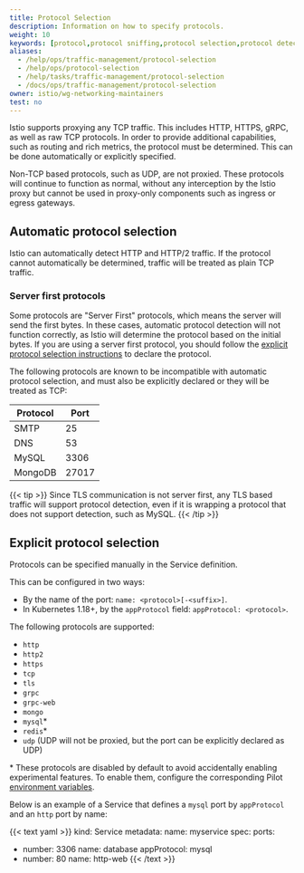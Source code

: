 ```yaml
---
title: Protocol Selection
description: Information on how to specify protocols.
weight: 10
keywords: [protocol,protocol sniffing,protocol selection,protocol detection]
aliases:
  - /help/ops/traffic-management/protocol-selection
  - /help/ops/protocol-selection
  - /help/tasks/traffic-management/protocol-selection
  - /docs/ops/traffic-management/protocol-selection
owner: istio/wg-networking-maintainers
test: no
---
```


Istio supports proxying any TCP traffic. This includes HTTP, HTTPS, gRPC, as well as raw TCP protocols.
In order to provide additional capabilities, such as routing and rich metrics, the protocol must be determined. This can be done automatically or explicitly specified.

Non-TCP based protocols, such as UDP, are not proxied. These protocols will continue to function as normal, without
any interception by the Istio proxy but cannot be used in proxy-only components such as ingress or egress gateways.

## Automatic protocol selection

Istio can automatically detect HTTP and HTTP/2 traffic. If the protocol cannot automatically be determined, traffic will be treated as plain TCP traffic.

### Server first protocols

Some protocols are "Server First" protocols, which means the server will send the first bytes. In these cases, automatic protocol detection
will not function correctly, as Istio will determine the protocol based on the initial bytes. If you are using a server first protocol, you should
follow the [explicit protocol selection instructions](#explicit-protocol-selection) to declare the protocol.

The following protocols are known to be incompatible with automatic protocol selection, and must also be explicitly declared or they will be treated as TCP:

|Protocol|Port|
|--------|----|
| SMTP   |25  |
| DNS    |53  |
| MySQL  |3306|
| MongoDB|27017|

{{< tip >}}
Since TLS communication is not server first, any TLS based traffic will support protocol detection, even if it is wrapping a protocol that does not support detection, such as MySQL.
{{< /tip >}}

## Explicit protocol selection

Protocols can be specified manually in the Service definition.

This can be configured in two ways:

- By the name of the port: `name: <protocol>[-<suffix>]`.
- In Kubernetes 1.18+, by the `appProtocol` field: `appProtocol: <protocol>`.

The following protocols are supported:

- `http`
- `http2`
- `https`
- `tcp`
- `tls`
- `grpc`
- `grpc-web`
- `mongo`
- `mysql`\*
- `redis`\*
- `udp` (UDP will not be proxied, but the port can be explicitly declared as UDP)

\* These protocols are disabled by default to avoid accidentally enabling experimental features.
To enable them, configure the corresponding Pilot [environment variables](/docs/reference/commands/pilot-discovery/#envvars).

Below is an example of a Service that defines a `mysql` port by `appProtocol` and an `http` port by name:

{{< text yaml >}}
kind: Service
metadata:
  name: myservice
spec:
  ports:
  - number: 3306
    name: database
    appProtocol: mysql
  - number: 80
    name: http-web
{{< /text >}}
